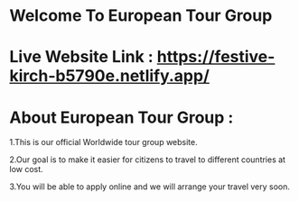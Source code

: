 # Welcome To European Tour Group

# Live Website Link : https://festive-kirch-b5790e.netlify.app/

# About European Tour Group :

  <p>1.This is our official Worldwide tour group website.</p>
  <p>2.Our goal is to make it easier for citizens to travel to different countries at low cost.</p>
  <p>3.You will be able to apply online and we will arrange your travel very soon.</p>

